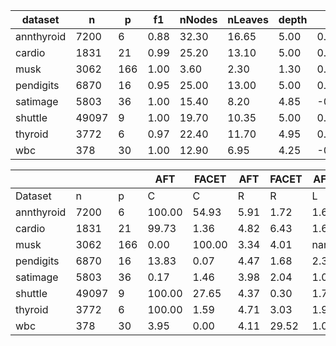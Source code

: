 | dataset    | n     | p   | f1   | nNodes | nLeaves | depth | Q     | J    |
| ---------- | ----- | --- | ---- | ------ | ------- | ----- | ----- | ---- |
| annthyroid | 7200  | 6   | 0.88 | 32.30  | 16.65   | 5.00  | 0.94  | 0.91 |
| cardio     | 1831  | 21  | 0.99 | 25.20  | 13.10   | 5.00  | 0.55  | 0.38 |
| musk       | 3062  | 166 | 1.00 | 3.60   | 2.30    | 1.30  | 0.00  | 0.02 |
| pendigits  | 6870  | 16  | 0.95 | 25.00  | 13.00   | 5.00  | 0.95  | 0.41 |
| satimage   | 5803  | 36  | 1.00 | 15.40  | 8.20    | 4.85  | -0.37 | 0.13 |
| shuttle    | 49097 | 9   | 1.00 | 19.70  | 10.35   | 5.00  | 0.85  | 0.59 |
| thyroid    | 3772  | 6   | 0.97 | 22.40  | 11.70   | 4.95  | 0.50  | 0.82 |
| wbc        | 378   | 30  | 1.00 | 12.90  | 6.95    | 4.25  | -0.29 | 0.13 |


|            |       |     | AFT    | FACET  | AFT  | FACET | AFT  | FACET | AFT   | FACET |
| ---------- | ----- | --- | ------ | ------ | ---- | ----- | ---- | ----- | ----- | ----- |
| Dataset    | n     | p   | C      | C      | R    | R     | L    | L     | D     | D     |
| annthyroid | 7200  | 6   | 100.00 | 54.93  | 5.91 | 1.72  | 1.68 | 1.65  | 0.89  | 0.66  |
| cardio     | 1831  | 21  | 99.73  | 1.36   | 4.82 | 6.43  | 1.60 | 1.80  | 7.08  | 3.12  |
| musk       | 3062  | 166 | 0.00   | 100.00 | 3.34 | 4.01  | nan  | 15.14 | nan   | 9.51  |
| pendigits  | 6870  | 16  | 13.83  | 0.07   | 4.47 | 1.68  | 2.39 | 2.00  | 14.42 | 3.78  |
| satimage   | 5803  | 36  | 0.17   | 1.46   | 3.98 | 2.04  | 1.00 | 3.65  | 8.68  | 6.86  |
| shuttle    | 49097 | 9   | 100.00 | 27.65  | 4.37 | 0.30  | 1.72 | 1.08  | 1.61  | 0.27  |
| thyroid    | 3772  | 6   | 100.00 | 1.59   | 4.71 | 3.03  | 1.97 | 1.08  | 3.74  | 1.72  |
| wbc        | 378   | 30  | 3.95   | 0.00   | 4.11 | 29.52 | 1.00 | nan   | 5.06  | nan   |
